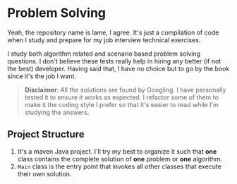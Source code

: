 # Problem Solving
Yeah, the repository name is lame, I agree. It's just a compilation of code when I study and prepare for my job interview technical exercises.

I study both algorithm related and scenario based problem solving questions. I don't believe these tests really help in hiring any better (if not the best) developer. Having said that, I have no choice but to go by the book since it's the job I want.

> **Disclaimer**: All the solutions are found by Googling. I have personally tested it to ensure it works as expected. I refactor some of them to make it the coding style I prefer so that it's easier to read while I'm studying the answers.

## Project Structure
1. It's a maven Java project. I'll try my best to organize it such that **one** class contains the complete solution of **one** problem or **one** algorithm. 
2. `Main` class is the entry point that invokes all other classes that execute their own solution. 

